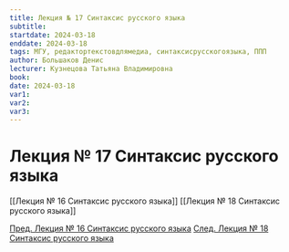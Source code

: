```yaml
---
title: Лекция № 17 Синтаксис русского языка
subtitle:
startdate: 2024-03-18
enddate: 2024-03-18
tags: МГУ, редактортекстовдлямедиа, синтаксисрусскогоязыка, ППП
author: Большаков Денис
lecturer: Кузнецова Татьяна Владимировна
book:
date: 2024-03-18
var1:
var2:
var3:
---
```

# Лекция № 17 Синтаксис русского языка


[[Лекция № 16 Синтаксис русского языка]]      [[Лекция № 18 Синтаксис русского языка]]

[Пред. Лекция № 16 Синтаксис русского языка](https://github.com/denisbolshakoff/MSU/blob/main/Синтаксис%20русского%20языка/Лекция%20№%2016%20Синтаксис%20русского%20языка.md)       [След. Лекция № 18 Синтаксис русского языка](https://github.com/denisbolshakoff/MSU/blob/main/Синтаксис%20русского%20языка/Лекция%20№%2018%20Синтаксис%20русского%20языка.md)

